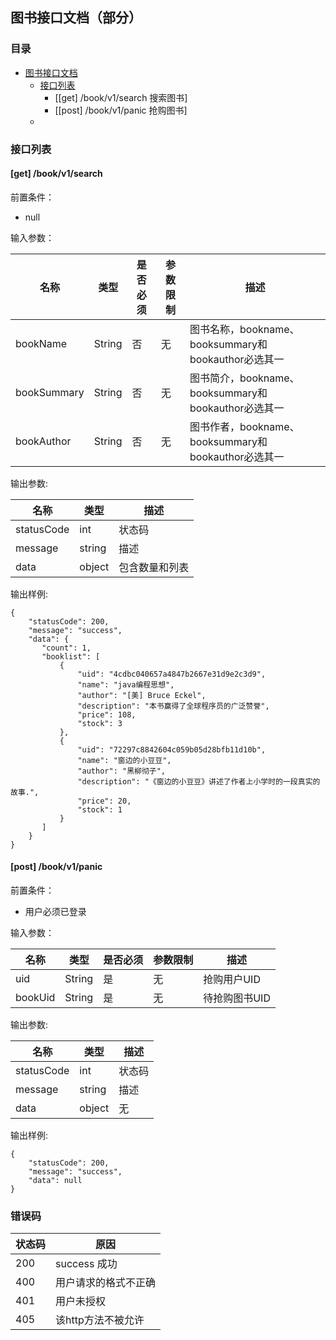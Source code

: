 ## 图书接口文档（部分）


### 目录
- [图书接口文档](#)
    - [接口列表](#)
        - [[get] /book/v1/search 搜索图书]
        - [[post] /book/v1/panic 抢购图书]
    - 



### 接口列表

#### [get] /book/v1/search


 前置条件：

 * null

 输入参数：

 名称 | 类型 | 是否必须 | 参数限制 | 描述
 --------- | ----------- | -------- | ---------- | ----------
 bookName | String | 否 | 无 | 图书名称，bookname、booksummary和bookauthor必选其一
 bookSummary | String | 否 | 无 | 图书简介，bookname、booksummary和bookauthor必选其一
 bookAuthor |String | 否 | 无 | 图书作者，bookname、booksummary和bookauthor必选其一

 输出参数:

 名称 | 类型 | 描述
 --------- | ----------- | ----------
 statusCode | int | 状态码
 message | string | 描述
 data | object | 包含数量和列表




 输出样例:

 ```
 {
     "statusCode": 200,
     "message": "success",
     "data": {
     	"count": 1,
     	"booklist": [
     		{
     			"uid": "4cdbc040657a4847b2667e31d9e2c3d9",
     			"name": "java编程思想",
     			"author": "[美] Bruce Eckel",
     			"description": "本书赢得了全球程序员的广泛赞誉",
     			"price": 108,
     			"stock": 3
     		},
     		{
     			"uid": "72297c8842604c059b05d28bfb11d10b",
     			"name": "窗边的小豆豆",
     			"author": "黑柳彻子",
     			"description": "《窗边的小豆豆》讲述了作者上小学时的一段真实的故事.",
     			"price": 20,
     			"stock": 1
     		}
     	]
     }
 }
```

#### [post] /book/v1/panic

 前置条件：

 * 用户必须已登录

 输入参数：

  名称 | 类型 | 是否必须 | 参数限制 | 描述
  --------- | ----------- | -------- | ---------- | ----------
  uid | String | 是 | 无 | 抢购用户UID
  bookUid  | String| 是 | 无 | 待抢购图书UID

  输出参数:

  名称 | 类型 | 描述
  --------- | ----------- | ----------
  statusCode | int | 状态码
  message | string | 描述
  data | object | 无




  输出样例:

  ```
  {
      "statusCode": 200,
      "message": "success",
      "data": null
  }
 ```


### 错误码
状态码 | 原因
--------- | -----------
200 | success	成功
400 | 用户请求的格式不正确
401 | 用户未授权
405 | 该http方法不被允许


